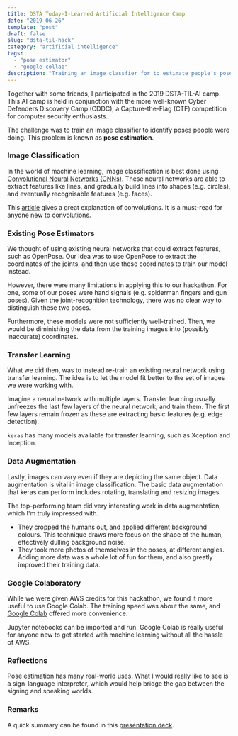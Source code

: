 ```yaml
---
title: DSTA Today-I-Learned Artificial Intelligence Camp
date: "2019-06-26"
template: "post"
draft: false
slug: "dsta-til-hack"
category: "artificial intelligence"
tags:
  - "pose estimator"
  - "google collab"
description: "Training an image classfier for to estimate people's poses"
---
```


Together with some friends, I participated in the 2019 DSTA-TIL-AI camp. This AI camp is held in conjunction with the more well-known Cyber Defenders Discovery Camp (CDDC), a Capture-the-Flag (CTF) competition for computer security enthusiasts.

The challenge was to train an image classifier to identify poses people were doing. This problem is known as **pose estimation**.

### Image Classification

In the world of machine learning, image classification is best done using [Convolutional Neural Networks (CNNs)](https://medium.com/@ksusorokina/image-classification-with-convolutional-neural-networks-496815db12a8). These neural networks are able to extract features like lines, and gradually build lines into shapes (e.g. circles), and eventually recognisable features (e.g. faces). 

This [article](https://towardsdatascience.com/intuitively-understanding-convolutions-for-deep-learning-1f6f42faee1) gives a great explanation of convolutions. It is a must-read for anyone new to convolutions.

### Existing Pose Estimators

We thought of using existing neural networks that could extract features, such as OpenPose. Our idea was to use OpenPose to extract the coordinates of the joints, and then use these coordinates to train our model instead.

However, there were many limitations in applying this to our hackathon. For one, some of our poses were hand signals (e.g. spiderman fingers and gun poses). Given the joint-recognition technology, there was no clear way to distinguish these two poses.

Furthermore, these models were not sufficiently well-trained. Then, we would be diminishing the data from the training images into (possibly inaccurate) coordinates.

### Transfer Learning

What we did then, was to instead re-train an existing neural network using transfer learning. The idea is to let the model fit better to the set of images we were working with.

Imagine a neural network with multiple layers. Transfer learning usually unfreezes the last few layers of the neural network, and train them. The first few layers remain frozen as these are extracting basic features (e.g. edge detection).

`keras` has many models available for transfer learning, such as Xception and Inception.

### Data Augmentation

Lastly, images can vary even if they are depicting the same object. Data augmentation is vital in image classification. The basic data augmentation that keras can perform includes rotating, translating and resizing images.

The top-performing team did very interesting work in data augmentation, which I'm truly impressed with.
- They cropped the humans out, and applied different background colours. This technique draws more focus on the shape of the human, effectively dulling background noise.
- They took more photos of themselves in the poses, at different angles. Adding more data was a whole lot of fun for them, and also greatly improved their training data.

### Google Colaboratory

While we were given AWS credits for this hackathon, we found it more useful to use Google Colab. The training speed was about the same, and [Google Colab](https://colab.research.google.com/) offered more convenience. 

Jupyter notebooks can be imported and run. Google Colab is really useful for anyone new to get started with machine learning without all the hassle of AWS.

### Reflections

Pose estimation has many real-world uses. What I would really like to see is a sign-language interpreter, which would help bridge the gap between the signing and speaking worlds.

### Remarks

A quick summary can be found in this [presentation deck](/media/toothtable-ppt.pdf).
